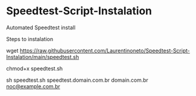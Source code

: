 # Speedtest-Script-Instalation
Automated Speedtest install 

Steps to instalation

wget https://raw.githubusercontent.com/Laurentinoneto/Speedtest-Script-Instalation/main/speedtest.sh

chmod+x speedtest.sh

sh speedtest.sh speedtest.domain.com.br domain.com.br noc@example.com.br
